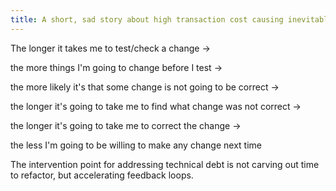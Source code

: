 ```yaml
---
title: A short, sad story about high transaction cost causing inevitable big batches and long feedback loops
---
```


The longer it takes me to test/check a change ->  

the more things I'm going to change before I test ->  

the more likely it's that some change is not going to be correct ->  

the longer it's going to take me to find what change was not correct ->  

the longer it's going to take me to correct the change ->  

the less I'm going to be willing to make any change next time

The intervention point for addressing technical debt is not carving out time to refactor, but accelerating feedback loops.
